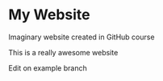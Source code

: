 # My Website
Imaginary website created in GitHub course

This is a really awesome website

Edit on example branch
